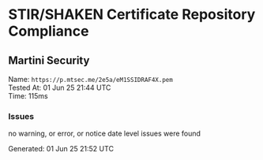 # STIR/SHAKEN Certificate Repository Compliance

## Martini Security

Name: `https://p.mtsec.me/2e5a/eM1SSIDRAF4X.pem`\
Tested At: 01 Jun 25 21:44 UTC\
Time: 115ms

### Issues

no warning, or error, or notice date level issues were found

Generated: 01 Jun 25 21:52 UTC